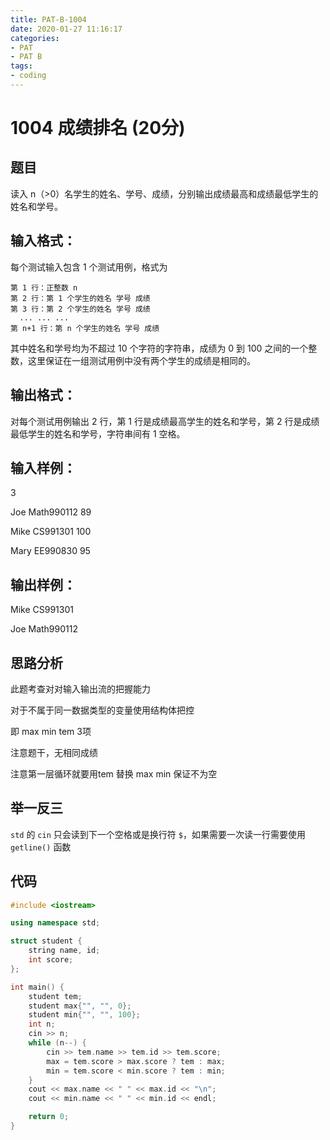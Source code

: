 ```yaml
---
title: PAT-B-1004
date: 2020-01-27 11:16:17
categories: 
- PAT
- PAT B
tags: 
- coding
---
```


# 1004 成绩排名 (20分)
## 题目
读入 n（>0）名学生的姓名、学号、成绩，分别输出成绩最高和成绩最低学生的姓名和学号。
## 输入格式：
每个测试输入包含 1 个测试用例，格式为

```
第 1 行：正整数 n
第 2 行：第 1 个学生的姓名 学号 成绩
第 3 行：第 2 个学生的姓名 学号 成绩
  ... ... ...
第 n+1 行：第 n 个学生的姓名 学号 成绩
```
其中姓名和学号均为不超过 10 个字符的字符串，成绩为 0 到 100 之间的一个整数，这里保证在一组测试用例中没有两个学生的成绩是相同的。
## 输出格式：
对每个测试用例输出 2 行，第 1 行是成绩最高学生的姓名和学号，第 2 行是成绩最低学生的姓名和学号，字符串间有 1 空格。
## 输入样例：
3

Joe Math990112 89

Mike CS991301 100

Mary EE990830 95
## 输出样例： 
Mike CS991301

Joe Math990112
## 思路分析
此题考查对对输入输出流的把握能力

对于不属于同一数据类型的变量使用结构体把控

即 max min tem 3项

注意题干，无相同成绩

注意第一层循环就要用tem 替换 max min 保证不为空
## 举一反三
`std` 的 `cin` 只会读到下一个空格或是换行符 `$`，如果需要一次读一行需要使用 `getline()` 函数
## 代码 
```c++
#include <iostream>

using namespace std;

struct student {
    string name, id;
    int score;
};

int main() {
    student tem;
    student max{"", "", 0};
    student min{"", "", 100};
    int n;
    cin >> n;
    while (n--) {
        cin >> tem.name >> tem.id >> tem.score;
        max = tem.score > max.score ? tem : max;
        min = tem.score < min.score ? tem : min;
    }
    cout << max.name << " " << max.id << "\n";
    cout << min.name << " " << min.id << endl;

    return 0;
}

```